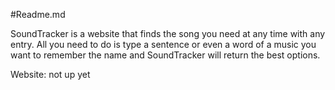 #Readme.md

SoundTracker is a website that finds the song you need at any time with any entry. All you need to do is type a sentence or even a word of a music you want to remember the name and SoundTracker will return the best options.

Website: not up yet
